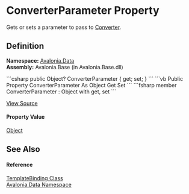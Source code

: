 # ConverterParameter Property


Gets or sets a parameter to pass to <a href="P_Avalonia_Data_TemplateBinding_Converter">Converter</a>.



## Definition
**Namespace:** <a href="N_Avalonia_Data">Avalonia.Data</a>  
**Assembly:** Avalonia.Base (in Avalonia.Base.dll)

<Tabs groupId="api-code-preview">
<TabItem value="csharp" label="C#">
```csharp
public Object? ConverterParameter { get; set; }
```
</TabItem>
<TabItem value="vb" label="VB">
```vb
Public Property ConverterParameter As Object
	Get
	Set
```
</TabItem>
<TabItem value="fsharp" label="F#">
```fsharp
member ConverterParameter : Object with get, set
```
</TabItem>
</Tabs>



<a href="https://github.com/AvaloniaUI/Avalonia/tree/master/src/Avalonia.Base/Data/TemplateBinding.cs#L55" title="View the source code">View Source</a>



#### Property Value
<a href="https://learn.microsoft.com/dotnet/api/system.object" target="_blank" rel="noopener noreferrer">Object</a>

## See Also


#### Reference
<a href="T_Avalonia_Data_TemplateBinding">TemplateBinding Class</a>  
<a href="N_Avalonia_Data">Avalonia.Data Namespace</a>  

